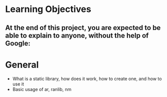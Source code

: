 # Learning Objectives
## At the end of this project, you are expected to be able to explain to anyone, without the help of Google:

# General

- What is a static library, how does it work, how to create one, and how to use it
- Basic usage of ar, ranlib, nm
